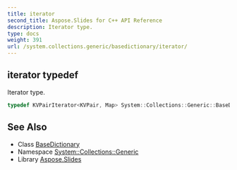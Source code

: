 ```yaml
---
title: iterator
second_title: Aspose.Slides for C++ API Reference
description: Iterator type.
type: docs
weight: 391
url: /system.collections.generic/basedictionary/iterator/
---
```

## iterator typedef


Iterator type.

```cpp
typedef KVPairIterator<KVPair, Map> System::Collections::Generic::BaseDictionary< Map >::iterator
```

## See Also

* Class [BaseDictionary](../)
* Namespace [System::Collections::Generic](../../)
* Library [Aspose.Slides](../../../)